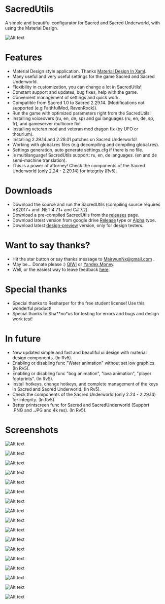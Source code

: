 # SacredUtils
A simple and beautiful configurator for Sacred and Sacred Underworld, with using the Material Design.

![Alt text](images/SacredUtils_HomeScreen.png "SacredUtils home screen.")

# Features

 * Material Design style application. Thanks [Material Design In Xaml](http://materialdesigninxaml.net/).
 * Many useful and very useful settings for the game Sacred and Sacred Underworld.
 * Flexibility in customization, you can change a lot in SacredUtils!
 * Constant support and updates, bug fixes, help with the game.
 * Convenient management of settings and quick work.
 * Compatible from Sacred 1.0 to Sacred 2.29.14. (Modifications not supported (e.g FaithfulMod, RavenRock)).
 * Run the game with optimized parameters right from the SacredUtils!
 * Installing voiceovers (ru, en, de, sp) and gui languages (ru, en, de, sp, fr), and gameserver multicore fix!
 * Installing veteran mod and veteran mod dragon fix (by UFO or thourium).
 * Installing 2.29.14 and 2.28.01 patches on Sacred Underworld!
 * Working with global.res files (e.g decompiling and compiling global.res).
 * Settings generation, auto generate settings.cfg if there is no file.
 * Is multilanguage! SacredUtils support: ru, en, de languages. (en and de semi-machine translation).
 * This is a power of attorney! Check the components of the Sacred Underworld (only 2.24 - 2.29.14) for integrity (Rv5).
 
# Downloads

 * Download the source and run the SacredUtils (compiling source requires VS2017+ and .NET 4.7.1+ and C# 7.2).
 * Download a pre-compiled SacredUtils from the [releases](https://github.com/MairwunNx/SacredUtils/releases) page.
 * Download latest version from google drive [Release](https://drive.google.com/file/d/1sDiiIYW0_JXMqh6IAHMOyf3IKPySCr4Q/view) type or [Alpha](https://drive.google.com/file/d/1xZzaj0v41S7nkSXkn4GWoDTkBtzeRc2Y/view) type. 
 * Download latest [design-preview](https://drive.google.com/file/d/1HOQdDpvEDiESwlYc-gbNzPWhTs7ktrR-/view) version, only for design testers.

# Want to say thanks?

 * Hit the star button or say thanks message to MairwunNx@gmail.com .
 * May be... Donate please :) [QIWI](https://qiwi.me/mairwunnx) or [Yandex.Money](https://money.yandex.ru/to/410015993365458).
 * Well, or the easiest way to leave feedback [here](https://docs.google.com/forms/d/e/1FAIpQLSfkNwFlN2VV_gju2jo9iTxb5FRfmuUZC6FM-vd2ZErQBA1gwQ/viewform).
 
# Special thanks

 * Special thanks to Resharper for the free student license! Use this wonderful product!
 * Special thanks to Sha**no*us for testing for errors and bugs and design work test!
 
# In future

 * New updated simple and fast and beautiful ui design with material design components. (In Rv5).
 * Enabling or disabling func "Water animation" without set low graphics. (In Rv5).
 * Enabling or disabling func "bog animation", "lava animation", "player footprints". (In Rv5).
 * Install hotkeys, change hotkeys, and complete management of the keys in Sacred and Sacred Underworld. (In Rv5).
 * Check the components of the Sacred Underworld (only 2.24 - 2.29.14) for integrity. (In Rv5).
 * Better printscreen func for Sacred and SacredUnderworld (Support .PNG and .JPG and 4k res). (In Rv5).
 
# Screenshots

![Alt text](images/SacredUtils_LoadingScreen.png "SacredUtils loading screen")

![Alt text](images/SacredUtils_Graphics01.png "SacredUtils graphics settings")

![Alt text](images/SacredUtils_Graphics02.png "SacredUtils graphics settings")

![Alt text](images/SacredUtils_Sound.png "SacredUtils sound settings")

![Alt text](images/SacredUtils_Network01.png "SacredUtils network settings")

![Alt text](images/SacredUtils_Network02.png "SacredUtils network settings")

![Alt text](images/SacredUtils_Chat.png "SacredUtils chat settings")

![Alt text](images/SacredUtils_Game01.png "SacredUtils game settings")

![Alt text](images/SacredUtils_Game02.png "SacredUtils game settings")

![Alt text](images/SacredUtils_Fonts.png "SacredUtils fonts settings")

![Alt text](images/SacredUtils_Other.png "SacredUtils other settings")

![Alt text](images/SacredUtils_Modding.png "SacredUtils modding screen")

![Alt text](images/SacredUtils_Settings.png "SacredUtils settings screen")

![Alt text](images/SacredUtils_About.png "SacredUtils about screen")

![Alt text](images/SacredUtils_ColorPicker.png "SacredUtils colorpicker screen")

![Alt text](images/SacredUtils_UpdateScreen.png "SacredUtils update screen")

![Alt text](images/SacredUtils_Components.png "SacredUtils components install screen")
